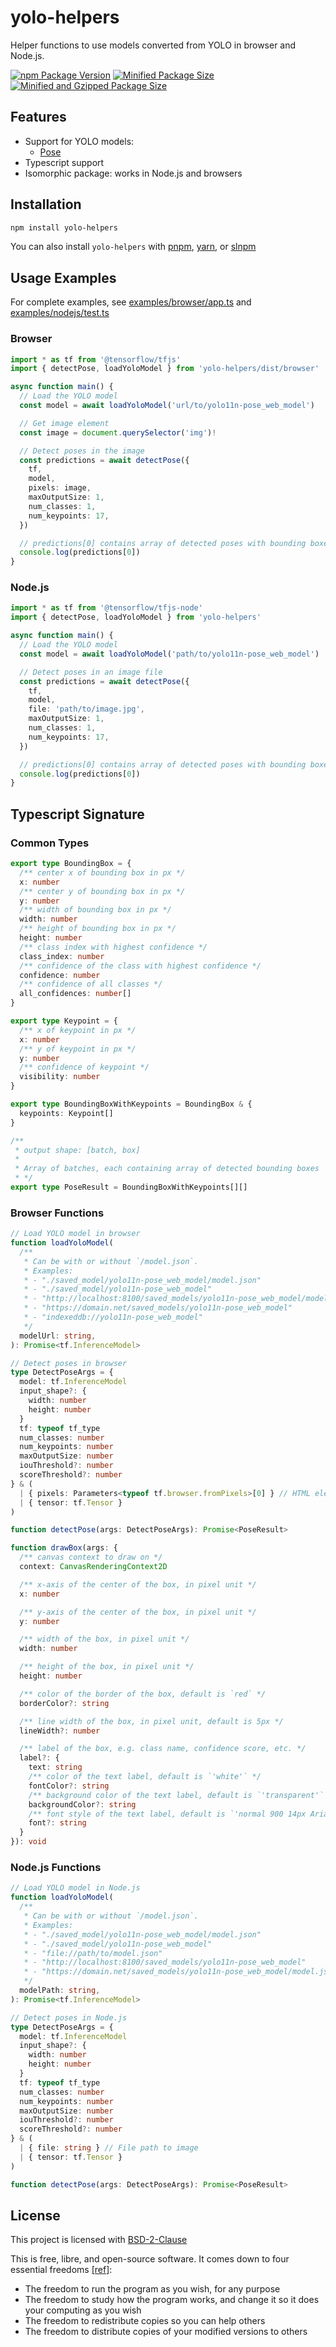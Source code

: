 # yolo-helpers

Helper functions to use models converted from YOLO in browser and Node.js.

[![npm Package Version](https://img.shields.io/npm/v/yolo-helpers)](https://www.npmjs.com/package/yolo-helpers)
[![Minified Package Size](https://img.shields.io/bundlephobia/min/yolo-helpers)](https://bundlephobia.com/package/yolo-helpers)
[![Minified and Gzipped Package Size](https://img.shields.io/bundlephobia/minzip/yolo-helpers)](https://bundlephobia.com/package/yolo-helpers)

## Features

- Support for YOLO models:
  - [Pose](https://docs.ultralytics.com/tasks/pose/)
- Typescript support
- Isomorphic package: works in Node.js and browsers

## Installation

```bash
npm install yolo-helpers
```

You can also install `yolo-helpers` with [pnpm](https://pnpm.io/), [yarn](https://yarnpkg.com/), or [slnpm](https://github.com/beenotung/slnpm)

## Usage Examples

For complete examples, see [examples/browser/app.ts](./examples/browser/app.ts) and [examples/nodejs/test.ts](./examples/nodejs/test.ts)

### Browser

```typescript
import * as tf from '@tensorflow/tfjs'
import { detectPose, loadYoloModel } from 'yolo-helpers/dist/browser'

async function main() {
  // Load the YOLO model
  const model = await loadYoloModel('url/to/yolo11n-pose_web_model')

  // Get image element
  const image = document.querySelector('img')!

  // Detect poses in the image
  const predictions = await detectPose({
    tf,
    model,
    pixels: image,
    maxOutputSize: 1,
    num_classes: 1,
    num_keypoints: 17,
  })

  // predictions[0] contains array of detected poses with bounding boxes and keypoints
  console.log(predictions[0])
}
```

### Node.js

```typescript
import * as tf from '@tensorflow/tfjs-node'
import { detectPose, loadYoloModel } from 'yolo-helpers'

async function main() {
  // Load the YOLO model
  const model = await loadYoloModel('path/to/yolo11n-pose_web_model')

  // Detect poses in an image file
  const predictions = await detectPose({
    tf,
    model,
    file: 'path/to/image.jpg',
    maxOutputSize: 1,
    num_classes: 1,
    num_keypoints: 17,
  })

  // predictions[0] contains array of detected poses with bounding boxes and keypoints
  console.log(predictions[0])
}
```

## Typescript Signature

### Common Types

```typescript
export type BoundingBox = {
  /** center x of bounding box in px */
  x: number
  /** center y of bounding box in px */
  y: number
  /** width of bounding box in px */
  width: number
  /** height of bounding box in px */
  height: number
  /** class index with highest confidence */
  class_index: number
  /** confidence of the class with highest confidence */
  confidence: number
  /** confidence of all classes */
  all_confidences: number[]
}

export type Keypoint = {
  /** x of keypoint in px */
  x: number
  /** y of keypoint in px */
  y: number
  /** confidence of keypoint */
  visibility: number
}

export type BoundingBoxWithKeypoints = BoundingBox & {
  keypoints: Keypoint[]
}

/**
 * output shape: [batch, box]
 *
 * Array of batches, each containing array of detected bounding boxes
 * */
export type PoseResult = BoundingBoxWithKeypoints[][]
```

### Browser Functions

```typescript
// Load YOLO model in browser
function loadYoloModel(
  /**
   * Can be with or without `/model.json`.
   * Examples:
   * - "./saved_model/yolo11n-pose_web_model/model.json"
   * - "./saved_model/yolo11n-pose_web_model"
   * - "http://localhost:8100/saved_models/yolo11n-pose_web_model/model.json"
   * - "https://domain.net/saved_models/yolo11n-pose_web_model"
   * - "indexeddb://yolo11n-pose_web_model"
   */
  modelUrl: string,
): Promise<tf.InferenceModel>

// Detect poses in browser
type DetectPoseArgs = {
  model: tf.InferenceModel
  input_shape?: {
    width: number
    height: number
  }
  tf: typeof tf_type
  num_classes: number
  num_keypoints: number
  maxOutputSize: number
  iouThreshold?: number
  scoreThreshold?: number
} & (
  | { pixels: Parameters<typeof tf.browser.fromPixels>[0] } // HTML elements like Image, Canvas, Video
  | { tensor: tf.Tensor }
)

function detectPose(args: DetectPoseArgs): Promise<PoseResult>

function drawBox(args: {
  /** canvas context to draw on */
  context: CanvasRenderingContext2D

  /** x-axis of the center of the box, in pixel unit */
  x: number

  /** y-axis of the center of the box, in pixel unit */
  y: number

  /** width of the box, in pixel unit */
  width: number

  /** height of the box, in pixel unit */
  height: number

  /** color of the border of the box, default is `red` */
  borderColor?: string

  /** line width of the box, in pixel unit, default is 5px */
  lineWidth?: number

  /** label of the box, e.g. class name, confidence score, etc. */
  label?: {
    text: string
    /** color of the text label, default is `'white'` */
    fontColor?: string
    /** background color of the text label, default is `'transparent'` */
    backgroundColor?: string
    /** font style of the text label, default is `'normal 900 14px Arial, sans-serif'` */
    font?: string
  }
}): void
```

### Node.js Functions

```typescript
// Load YOLO model in Node.js
function loadYoloModel(
  /**
   * Can be with or without `/model.json`.
   * Examples:
   * - "./saved_model/yolo11n-pose_web_model/model.json"
   * - "./saved_model/yolo11n-pose_web_model"
   * - "file://path/to/model.json"
   * - "http://localhost:8100/saved_models/yolo11n-pose_web_model"
   * - "https://domain.net/saved_models/yolo11n-pose_web_model/model.json"
   */
  modelPath: string,
): Promise<tf.InferenceModel>

// Detect poses in Node.js
type DetectPoseArgs = {
  model: tf.InferenceModel
  input_shape?: {
    width: number
    height: number
  }
  tf: typeof tf_type
  num_classes: number
  num_keypoints: number
  maxOutputSize: number
  iouThreshold?: number
  scoreThreshold?: number
} & (
  | { file: string } // File path to image
  | { tensor: tf.Tensor }
)

function detectPose(args: DetectPoseArgs): Promise<PoseResult>
```

## License

This project is licensed with [BSD-2-Clause](./LICENSE)

This is free, libre, and open-source software. It comes down to four essential freedoms [[ref]](https://seirdy.one/2021/01/27/whatsapp-and-the-domestication-of-users.html#fnref:2):

- The freedom to run the program as you wish, for any purpose
- The freedom to study how the program works, and change it so it does your computing as you wish
- The freedom to redistribute copies so you can help others
- The freedom to distribute copies of your modified versions to others
